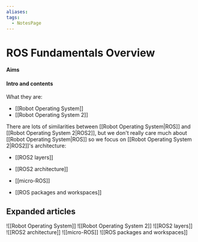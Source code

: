 ```yaml
---
aliases: 
tags:
  - NotesPage
---
```


# ROS Fundamentals Overview

#### Aims  
#### Intro and contents
What they are:
- [[Robot Operating System]]
- [[Robot Operating System 2]]

There are lots of similarities between [[Robot Operating System|ROS]] and [[Robot Operating System 2|ROS2]], but we don't really care much about [[Robot Operating System|ROS]] so we focus on [[Robot Operating System 2|ROS2]]'s architecture:
- [[ROS2 layers]]
- [[ROS2 architecture]]
- [[micro-ROS]]

- [[ROS packages and workspaces]]

## Expanded articles
![[Robot Operating System]]
![[Robot Operating System 2]]
![[ROS2 layers]]
![[ROS2 architecture]]
![[micro-ROS]]
![[ROS packages and workspaces]]
